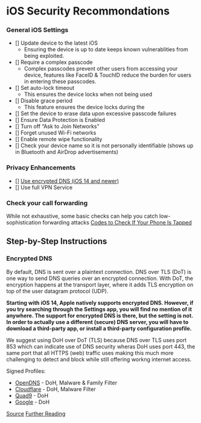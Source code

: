 # iOS Security Recommondations

### General iOS Settings
- [] Update device to the latest iOS
  - Ensuring the device is up to date keeps known vulnerablities from being exploited.
- [] Require a complex passcode
  - Complex passcodes prevent other users from accessing your device, features like FaceID & TouchID reduce the burden for users in entering these passcodes.
- [] Set auto-lock timeout 
  - This ensures the device locks when not being used
- [] Disable grace period
  - This feature ensures the device locks during the 
- [] Set the device to erase data upon excessive passcode failures
- [] Ensure Data Protection is Enabled
- [] Turn off “Ask to Join Networks”
- [] Forget unused Wi-Fi networks
- [] Enable remote wipe functionality 
- [] Check your device name so it is not personally identifiable (shows up in Bluetooth and AirDrop advertisements)

### Privacy Enhancements
- [] [Use encrypted DNS (iOS 14 and newer)](#encrypted-dns)
- [] Use full VPN Service


### Check your call forwarding
While not exhaustive, some basic checks can help you catch low-sophistication forwarding attacks
[Codes to Check If Your Phone Is Tapped](https://clario.co/blog/code-to-check-if-phone-is-hacked/)

## Step-by-Step Instructions

### Encrypted DNS
By default, DNS is sent over a plaintext connection. DNS over TLS (DoT) is one way to send DNS queries over an encrypted connection. With DoT, the encryption happens at the transport layer, where it adds TLS encryption on top of the user datagram protocol (UDP).

**Starting with iOS 14, Apple natively supports encrypted DNS. However, if you try searching through the Settings app, you will find no mention of it anywhere. The support for encrypted DNS is there, but the setting is not. In order to actually use a different (secure) DNS server, you will have to download a third-party app, or install a third-party configuration profile.**

We suggest using DoH over DoT (TLS) because DNS over TLS uses port 853 which can indicate use of DNS security wheras DoH uses port 443, the same port that all HTTPS (web) traffic uses making this much more challenging to detect and block while still offering workng internet access.

Signed Profiles:
- [OpenDNS](https://github.com/paulmillr/encrypted-dns/blob/master/signed/opendns-familyshield.mobileconfig?raw=true) - DoH, Malware & Family Filter
- [Cloudflare](https://github.com/paulmillr/encrypted-dns/blob/master/signed/cloudflare-malware-https.mobileconfig?raw=true) - DoH, Malware Filter
- [Quad9](https://github.com/paulmillr/encrypted-dns/blob/master/signed/quad9-https.mobileconfig?raw=true) - DoH
- [Google](https://github.com/paulmillr/encrypted-dns/blob/master/signed/google-https.mobileconfig?raw=true) - DoH

[Source](https://github.com/paulmillr/encrypted-dns)
[Further Reading](https://paulmillr.com/posts/encrypted-dns/)